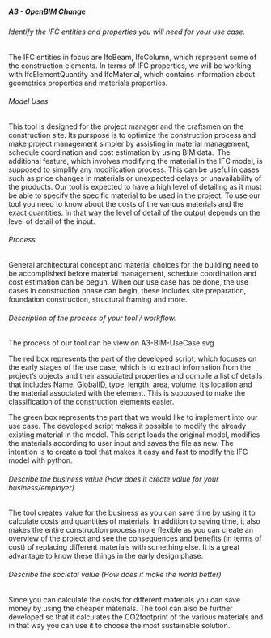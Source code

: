##### A3 - OpenBIM Change

###### Identify the IFC entities and properties you will need for your use case.

The IFC entities in focus are IfcBeam, IfcColumn, which represent some of the construction elements. In terms of IFC properties, we will be working with IfcElementQuantity and IfcMaterial, which contains information about geometrics properties and materials properties.  

###### Model Uses

This tool is designed for the project manager and the craftsmen on the construction site. Its purspose is to optimize the construction process and make project management simpler by assisting in material management, schedule coordination and cost estimation by using BIM data. 
The additional feature, which involves modifying the material in the IFC model, is supposed to simplify any modification process. This can be useful in cases such as price changes in materials or unexpected delays or unavailability of the products.
Our tool is expected to have a high level of detailing as it must be able to specify the specific material to be used in the project. To use our tool you need to know about the costs of the various materials and the exact quantities. In that way the level of detail of the output depends on the level of detail of the input. 

###### Process
General architectural concept and material choices for the building need to be accomplished before material management, schedule coordination and cost estimation can be begun.  When our use case has be done, the use cases in construction phase can begin, these includes site preparation, foundation construction, structural framing and more. 

###### Description of the process of your tool / workflow.
The process of our tool can be view on A3-BIM-UseCase.svg

The red box represents the part of the developed script, which focuses on the early stages of the use case, which is to extract information from the project’s objects and their associated properties and compile a list of details that includes Name, GlobalID, type, length, area, volume, it’s location and the material associated with the element. This is supposed to make the classification of the construction elements easier.  

The green box represents the part that we would like to implement into our use case. The developed script makes it possible to modify the already existing material in the model. This script loads the original model, modifies the materials according to user input and saves the file as new. The intention is to create a tool that makes it easy and fast to modify the IFC model with python.  

###### Describe the business value (How does it create value for your business/employer)

The tool creates value for the business as you can save time by using it to calculate costs and quantities of materials. In addition to saving time, it also makes the entire construction process more flexible as you can create an overview of the project and see the consequences and benefits (in terms of cost) of replacing different materials with something else. It is a great advantage to know these things in the early design phase.  

###### Describe the societal value (How does it make the world better)

Since you can calculate the costs for different materials you can save money by using the cheaper materials. The tool can also be further developed so that it calculates the CO2footprint of the various materials and in that way you can use it to choose the most sustainable solution.
